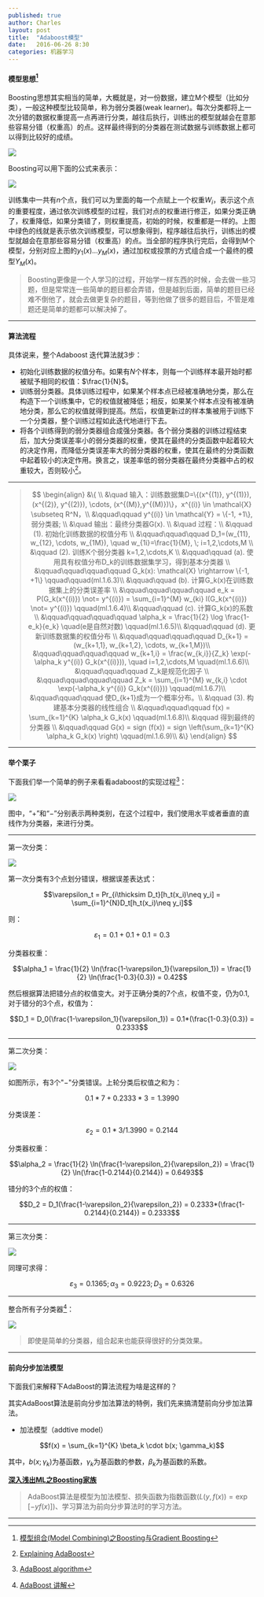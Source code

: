 ```yaml
---
published: true
author: Charles
layout: post
title:  "Adaboost模型"
date:   2016-06-26 8:30
categories: 机器学习
---
```


#### 模型思想[^1]

Boosting思想其实相当的简单，大概就是，对一份数据，建立M个模型（比如分类），一般这种模型比较简单，称为弱分类器(weak learner)。每次分类都将上一次分错的数据权重提高一点再进行分类，越往后执行，训练出的模型就越会在意那些容易分错（权重高）的点。这样最终得到的分类器在测试数据与训练数据上都可以得到比较好的成绩。

![][1]

Boosting可以用下面的公式来表示：

![][2]

训练集中一共有$n$个点，我们可以为里面的每一个点赋上一个权重$W_i$，表示这个点的重要程度，通过依次训练模型的过程，我们对点的权重进行修正，如果分类正确了，权重降低，如果分类错了，则权重提高，初始的时候，权重都是一样的。上图中绿色的线就是表示依次训练模型，可以想象得到，程序越往后执行，训练出的模型就越会在意那些容易分错（权重高）的点。当全部的程序执行完后，会得到M个模型，分别对应上图的$y_1(x)…y_M(x)$，通过加权或投票的方式组合成一个最终的模型$Y_M(x)$。

> Boosting更像是一个人学习的过程，开始学一样东西的时候，会去做一些习题，但是常常连一些简单的题目都会弄错，但是越到后面，简单的题目已经难不倒他了，就会去做更复杂的题目，等到他做了很多的题目后，不管是难题还是简单的题都可以解决掉了。



---

#### 算法流程

具体说来，整个Adaboost 迭代算法就3步：

- 初始化训练数据的权值分布。如果有$N$个样本，则每一个训练样本最开始时都被赋予相同的权值：$\frac{1}{N}$。
- 训练弱分类器。具体训练过程中，如果某个样本点已经被准确地分类，那么在构造下一个训练集中，它的权值就被降低；相反，如果某个样本点没有被准确地分类，那么它的权值就得到提高。然后，权值更新过的样本集被用于训练下一个分类器，整个训练过程如此迭代地进行下去。
- 将各个训练得到的弱分类器组合成强分类器。各个弱分类器的训练过程结束后，加大分类误差率小的弱分类器的权重，使其在最终的分类函数中起着较大的决定作用，而降低分类误差率大的弱分类器的权重，使其在最终的分类函数中起着较小的决定作用。换言之，误差率低的弱分类器在最终分类器中占的权重较大，否则较小[^3]。

<!-- ![][3] -->

---

> $$
\begin{align}     &\{ \\     &\quad 输入：训练数据集D=\{(x^{(1)}, y^{(1)}), (x^{(2)}, y^{(2)}), \cdots, (x^{(M)},y^{(M)})\}，x^{(i)} \in \mathcal{X} \subseteq R^N，\\     &\qquad\qquad y^{(i)} \in \mathcal{Y} = \{-1, +1\}, 弱分类器; \\     &\quad 输出：最终分类器G(x). \\     &\quad 过程：\\     &\qquad (1). 初始化训练数据的权值分布 \\     &\qquad\qquad\qquad D_1=(w_{11}, w_{12}, \cdots, w_{1M}), \quad w_{1i}=\frac{1}{M}, \; i=1,2,\cdots,M \\     &\qquad (2). 训练K个弱分类器 k=1,2,\cdots,K \\     &\qquad\qquad (a). 使用具有权值分布D_k的训练数据集学习，得到基本分类器 \\     &\qquad\qquad\qquad\qquad G_k(x): \mathcal{X} \rightarrow \{-1, +1\} \qquad\qquad(ml.1.6.3)\\     &\qquad\qquad (b). 计算G_k(x)在训练数据集上的分类误差率 \\     &\qquad\qquad\qquad\qquad e_k = P(G_k(x^{(i)}) \not= y^{(i)}) = \sum_{i=1}^{M} w_{ki} I(G_k(x^{(i)}) \not= y^{(i)}) \qquad(ml.1.6.4)\\     &\qquad\qquad (c). 计算G_k(x)的系数 \\     &\qquad\qquad\qquad\qquad \alpha_k = \frac{1}{2} \log \frac{1-e_k}{e_k} \quad(e是自然对数) \qquad(ml.1.6.5)\\     &\qquad\qquad (d). 更新训练数据集的权值分布 \\     &\qquad\qquad\qquad\qquad D_{k+1} = (w_{k+1,1}, w_{k+1,2}, \cdots, w_{k+1,M})\\     &\qquad\qquad\qquad\qquad w_{k+1,i} = \frac{w_{k,i}}{Z_k} \exp(-\alpha_k y^{(i)} G_k(x^{(i)})), \quad i=1,2,\cdots,M \quad(ml.1.6.6)\\     &\qquad\qquad\qquad Z_k是规范化因子 \\     &\qquad\qquad\qquad\qquad Z_k = \sum_{i=1}^{M} w_{k,i} \cdot \exp(-\alpha_k y^{(i)} G_k(x^{(i)})) \qquad(ml.1.6.7)\\     &\qquad\qquad\qquad 使D_{k+1}成为一个概率分布。\\     &\qquad (3). 构建基本分类器的线性组合 \\     &\qquad\qquad\qquad f(x) = \sum_{k=1}^{K} \alpha_k G_k(x) \qquad(ml.1.6.8)\\     &\qquad 得到最终的分类器 \\     &\qquad\qquad G(x) = sign (f(x)) = sign \left(\sum_{k=1}^{K} \alpha_k G_k(x) \right) \qquad(ml.1.6.9)\\     &\}     \end{align}
$$

---

#### 举个栗子

下面我们举一个简单的例子来看看adaboost的实现过程[^4]：

![][4]

图中，“$+$”和“$-$”分别表示两种类别，在这个过程中，我们使用水平或者垂直的直线作为分类器，来进行分类。

---

第一次分类：

![][5]

第一次分类有3个点划分错误，根据误差表达式：

$$\varepsilon_t = Pr_{i\thicksim D_t}[h_t(x_i)\neq y_i] = \sum_{i=1}^{N}D_t[h_t(x_i)\neq y_i]$$

则：

$$\varepsilon_1 = 0.1+0.1+0.1 = 0.3$$

分类器权重：

$$\alpha_1 = \frac{1}{2} \ln(\frac{1-\varepsilon_1}{\varepsilon_1}) = \frac{1}{2} \ln(\frac{1-0.3}{0.3}) = 0.42$$

然后根据算法把错分点的权值变大。对于正确分类的7个点，权值不变，仍为0.1,对于错分的3个点，权值为：

$$D_1 = D_0(\frac{1-\varepsilon_1}{\varepsilon_1}) = 0.1*(\frac{1-0.3}{0.3}) = 0.2333$$

---

第二次分类：

![][6]

如图所示，有3个"$-$"分类错误。上轮分类后权值之和为：

$$0.1*7+0.2333*3=1.3990$$

分类误差：

$$\varepsilon_2 = 0.1*3/1.3990 = 0.2144$$

分类器权重：

$$\alpha_2 = \frac{1}{2} \ln(\frac{1-\varepsilon_2}{\varepsilon_2}) = \frac{1}{2} \ln(\frac{1-0.2144}{0.2144}) = 0.6493$$

错分的3个点的权值：

$$D_2 = D_1(\frac{1-\varepsilon_2}{\varepsilon_2}) = 0.2333*(\frac{1-0.2144}{0.2144}) = 0.2333$$

---

第三次分类：

![][7]

同理可求得：

$$\varepsilon_3=0.1365;\alpha_3=0.9223;D_3=0.6326$$

---

整合所有子分类器[^5]：

![][8]

> 即使是简单的分类器，组合起来也能获得很好的分类效果。

---

#### 前向分步加法模型

下面我们来解释下AdaBoost的算法流程为啥是这样的？

其实AdaBoost算法是前向分步加法算法的特例，我们先来搞清楚前向分步加法算法。

- 加法模型（addtive model）

$$f(x) = \sum_{k=1}^{K} \beta_k \cdot b(x; \gamma_k)$$

其中，$b(x; \gamma_k)$为基函数，$\gamma_k$为基函数的参数，$\beta_k$为基函数的系数。

**[深入浅出ML之Boosting家族](http://www.52caml.com/head_first_ml/ml-chapter6-boosting-family/)**

> AdaBoost算法是模型为加法模型、损失函数为指数函数($L(y, f(x)) = \exp [-y f(x)]$)、学习算法为前向分步算法时的学习方法。

---

[1]:http://7xjbdi.com1.z0.glb.clouddn.com/weak_learner.png
[2]:http://7xjbdi.com1.z0.glb.clouddn.com/Boosting_1.png
[3]:http://7xjbdi.com1.z0.glb.clouddn.com/adaboost.png
[4]:http://7xjbdi.com1.z0.glb.clouddn.com/adaboost_1.png?imageView2/2/w/250
[5]:http://7xjbdi.com1.z0.glb.clouddn.com/adaboost_2.png
[6]:http://7xjbdi.com1.z0.glb.clouddn.com/adaboost_3.png
[7]:http://7xjbdi.com1.z0.glb.clouddn.com/adaboost_4.png?imageView2/2/w/300
[8]:http://7xjbdi.com1.z0.glb.clouddn.com/adaboost_5.png


[^1]:[模型组合(Model Combining)之Boosting与Gradient Boosting](http://www.cnblogs.com/LeftNotEasy/archive/2011/01/02/machine-learning-boosting-and-gradient-boosting.html)
[^2]:[浅谈 Adaboost 算法](http://blog.csdn.net/haidao2009/article/details/7514787)
[^3]:[Explaining AdaBoost](http://rob.schapire.net/papers/explaining-adaboost.pdf)
[^4]:[AdaBoost algorithm](https://alliance.seas.upenn.edu/~cis520/dynamic/2014/wiki/index.php?n=Lectures.Boosting)
[^5]:[AdaBoost 讲解](http://wenku.baidu.com/view/da0bdada998fcc22bcd10d5c.html)
